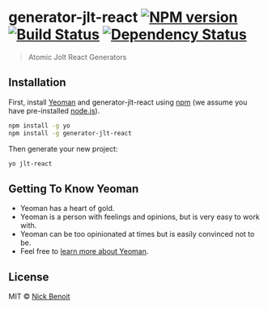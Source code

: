 # generator-jlt-react [![NPM version][npm-image]][npm-url] [![Build Status][travis-image]][travis-url] [![Dependency Status][daviddm-image]][daviddm-url]
> Atomic Jolt React Generators

## Installation

First, install [Yeoman](http://yeoman.io) and generator-jlt-react using [npm](https://www.npmjs.com/) (we assume you have pre-installed [node.js](https://nodejs.org/)).

```bash
npm install -g yo
npm install -g generator-jlt-react
```

Then generate your new project:

```bash
yo jlt-react
```

## Getting To Know Yeoman

 * Yeoman has a heart of gold.
 * Yeoman is a person with feelings and opinions, but is very easy to work with.
 * Yeoman can be too opinionated at times but is easily convinced not to be.
 * Feel free to [learn more about Yeoman](http://yeoman.io/).

## License

MIT © [Nick Benoit]()


[npm-image]: https://badge.fury.io/js/generator-jlt-react.svg
[npm-url]: https://npmjs.org/package/generator-jlt-react
[travis-image]: https://travis-ci.org//generator-jlt-react.svg?branch=master
[travis-url]: https://travis-ci.org//generator-jlt-react
[daviddm-image]: https://david-dm.org//generator-jlt-react.svg?theme=shields.io
[daviddm-url]: https://david-dm.org//generator-jlt-react
